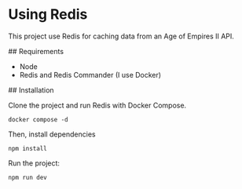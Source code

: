 # Using Redis 

This project use Redis for caching data from an Age of Empires II API.

## Requirements 

* Node
* Redis and Redis Commander (I use Docker)

## Installation

Clone the project and run Redis with Docker Compose.
```
docker compose -d 
```

Then, install dependencies
```
npm install
```

Run the project:
```
npm run dev
```

